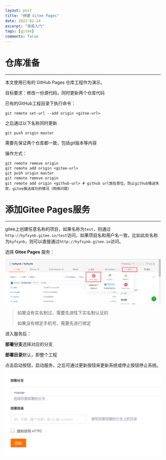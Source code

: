 ```yaml
---
layout: post
title: "搭建 Gitee Pages"
date: 2022-02-24
excerpt: "简易入门"
tags: [gitee]
comments: false
---
```








# 仓库准备

---

本文使用已有的 GitHub Pages 仓库工程作为演示。

目标要求：修改一份源代码，同时更新两个仓库代码



已有的GitHub工程目录下执行命令：

```shell
git remote set-url --add origin <gitee-url>
```

之后通过以下名称同时更新

```shell
git push origin master
```



需要先保证两个仓库都一致，包括git版本等内容

操作方式：

```shell
git remote remove origin
git remote add origin <gitee-url>
git push origin master
git remote remove origin
git remote add origin <github-url> # github url放在首位，防止github推送失败，gitee推送成功的情况（网络问题）
```







# 添加Gitee Pages服务

---

gitee上创建任意名称的项目，如果名称为`test`，则通过`http://hyfsynb.gitee.io/test`访问，如果项目名和用户名一致，比如此处名称为`hyfsynb`，则可以直接通过`http://hyfsynb.gitee.io`访问。

选择 **Gitee Pages** 服务：

![](../images/2022/02/24/001.png)



> 如果没有实名制过，需要先进性下实名制认证的
>
> 如果没有绑定手机号，需要先进行绑定



进入服务后：

**部署分支**选择对应的分支

**部署目录**默认，即整个工程

点击启动按钮，启动服务，之后可通过更新按钮来更新系统或停止按钮停止系统。

![](../images/2022/02/24/002.png)



